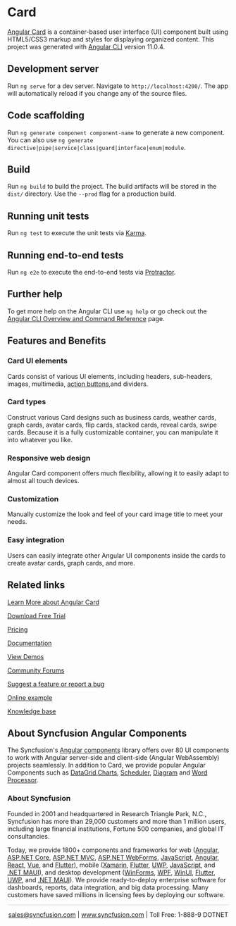 # Card

[Angular Card](https://www.syncfusion.com/angular-components/angular-card?utm_source=github&utm_medium=listing&utm_campaign=angular-card-github-samples) is a container-based user interface (UI) component built using HTML5/CSS3 markup and styles for displaying organized content. This project was generated with [Angular CLI](https://github.com/angular/angular-cli) version 11.0.4.

## Development server

Run `ng serve` for a dev server. Navigate to `http://localhost:4200/`. The app will automatically reload if you change any of the source files.

## Code scaffolding

Run `ng generate component component-name` to generate a new component. You can also use `ng generate directive|pipe|service|class|guard|interface|enum|module`.

## Build

Run `ng build` to build the project. The build artifacts will be stored in the `dist/` directory. Use the `--prod` flag for a production build.

## Running unit tests

Run `ng test` to execute the unit tests via [Karma](https://karma-runner.github.io).

## Running end-to-end tests

Run `ng e2e` to execute the end-to-end tests via [Protractor](http://www.protractortest.org/).

## Further help

To get more help on the Angular CLI use `ng help` or go check out the [Angular CLI Overview and Command Reference](https://angular.io/cli) page.

## Features and Benefits

### Card UI elements

Cards consist of various UI elements, including headers, sub-headers, images, multimedia, [action buttons](https://ej2.syncfusion.com/angular/documentation/card/action-buttons?utm_source=github&utm_medium=listing&utm_campaign=angular-card-github-samples),and dividers.

### Card types

Construct various Card designs such as business cards, weather cards, graph cards, avatar cards, flip cards, stacked cards, reveal cards, swipe cards. Because it is a fully customizable container, you can manipulate it into whatever you like.

### Responsive web design

Angular Card component offers much flexibility, allowing it to easily adapt to almost all touch devices.

### Customization

Manually customize the look and feel of your card image title to meet your needs.

### Easy integration

Users can easily integrate other Angular UI components inside the cards to create avatar cards, graph cards, and more.

## Related links

[Learn More about Angular Card](https://www.syncfusion.com/angular-components/angular-card?utm_source=github&utm_medium=listing&utm_campaign=angular-card-github-samples)

[Download Free Trial](https://www.syncfusion.com/downloads/angular?utm_source=github&utm_medium=listing&utm_campaign=angular-card-github-samples)

[Pricing](https://www.syncfusion.com/sales/teamlicense?utm_source=github&utm_medium=listing&utm_campaign=angular-card-github-samples)

[Documentation](https://angular.syncfusion.com/documentation/card/getting-started?utm_source=github&utm_medium=listing&utm_campaign=angular-card-github-samples)

[View Demos](https://github.com/SyncfusionExamples/ej2-angular-11-card?utm_source=github&utm_medium=listing&utm_campaign=angular-card-github-samples)

[Community Forums](https://www.syncfusion.com/forums/angular-js2?utm_source=github&utm_medium=listing&utm_campaign=angular-card-github-samples)

[Suggest a feature or report a bug](https://www.syncfusion.com/feedback/angular?utm_source=github&utm_medium=listing&utm_campaign=angular-card-github-samples)

[Online example](https://ej2.syncfusion.com/angular/demos/#/bootstrap5/card/basic?utm_source=github&utm_medium=listing&utm_campaign=angular-card-github-samples)

[Knowledge base](https://support.syncfusion.com/kb/article/11058/how-to-get-started-easily-with-syncfusion-angular-11-card?utm_source=github&utm_medium=listing&utm_campaign=angular-card-github-samples)

## About Syncfusion Angular Components
The Syncfusion's [Angular components](https://www.syncfusion.com/angular-components?utm_source=github&utm_medium=listing&utm_campaign=angular-card-github-samples) library offers over 80 UI components to work with Angular server-side and client-side (Angular WebAssembly) projects seamlessly. In addition to Card, we provide popular Angular Components such as [DataGrid](https://www.syncfusion.com/angular-components/angular-grid?utm_source=github&utm_medium=listing&utm_campaign=angular-card-github-samples),[Charts](https://www.syncfusion.com/angular-components/angular-charts?utm_source=github&utm_medium=listing&utm_campaign=angular-card-github-samples), [Scheduler](https://www.syncfusion.com/angular-components/angular-scheduler?utm_source=github&utm_medium=listing&utm_campaign=angular-card-github-samples), [Diagram](https://www.syncfusion.com/angular-components/angular-diagram?utm_source=github&utm_medium=listing&utm_campaign=angular-card-github-samples) and [Word Processor](https://www.syncfusion.com/angular-components/angular-word-processor?utm_source=github&utm_medium=listing&utm_campaign=angular-card-github-samples).

### About Syncfusion

Founded in 2001 and headquartered in Research Triangle Park, N.C., Syncfusion has more than 29,000 customers and more than 1 million users, including large financial institutions, Fortune 500 companies, and global IT consultancies.

Today, we provide 1800+ components and frameworks for web ([Angular](https://www.syncfusion.com/angular-components?utm_source=github&utm_medium=listing&utm_campaign=angular-card-github-samples), [ASP.NET Core](https://www.syncfusion.com/aspnet-core-ui-controls?utm_source=github&utm_medium=listing&utm_campaign=angular-card-github-samples), [ASP.NET MVC](https://www.syncfusion.com/aspnet-mvc-ui-controls?utm_source=github&utm_medium=listing&utm_campaign=angular-card-github-samples), [ASP.NET WebForms](https://www.syncfusion.com/jquery/aspnet-webforms-ui-controls?utm_source=github&utm_medium=listing&utm_campaign=angular-card-github-samples), [JavaScript](https://www.syncfusion.com/javascript-ui-controls?utm_source=github&utm_medium=listing&utm_campaign=angular-card-github-samples), [Angular](https://www.syncfusion.com/angular-components?utm_source=github&utm_medium=listing&utm_campaign=angular-card-github-samples), [React](https://www.syncfusion.com/react-components?utm_source=github&utm_medium=listing&utm_campaign=angular-card-github-samples), [Vue](https://www.syncfusion.com/vue-components?utm_source=github&utm_medium=listing&utm_campaign=angular-card-github-samples), and [Flutter](https://www.syncfusion.com/flutter-widgets?utm_source=github&utm_medium=listing&utm_campaign=angular-card-github-samples)), mobile ([Xamarin](https://www.syncfusion.com/xamarin-ui-controls?utm_source=github&utm_medium=listing&utm_campaign=angular-card-github-samples), [Flutter](https://www.syncfusion.com/flutter-widgets?utm_source=github&utm_medium=listing&utm_campaign=angular-card-github-samples), [UWP](https://www.syncfusion.com/uwp-ui-controls?utm_source=github&utm_medium=listing&utm_campaign=angular-card-github-samples), [JavaScript](https://www.syncfusion.com/javascript-ui-controls?utm_source=github&utm_medium=listing&utm_campaign=angular-card-github-samples), and [.NET MAUI](https://www.syncfusion.com/maui-controls?utm_source=github&utm_medium=listing&utm_campaign=angular-card-github-samples)), and desktop development ([WinForms](https://www.syncfusion.com/winforms-ui-controls?utm_source=github&utm_medium=listing&utm_campaign=angular-card-github-samples), [WPF](https://www.syncfusion.com/wpf-controls?utm_source=github&utm_medium=listing&utm_campaign=angular-card-github-samples), [WinUI](https://www.syncfusion.com/winui-controls?utm_source=github&utm_medium=listing&utm_campaign=angular-card-github-samples), [Flutter](https://www.syncfusion.com/flutter-widgets?utm_source=github&utm_medium=listing&utm_campaign=angular-card-github-samples), [UWP](https://www.syncfusion.com/uwp-ui-controls?utm_source=github&utm_medium=listing&utm_campaign=angular-card-github-samples), and [.NET MAUI](https://www.syncfusion.com/maui-controls?utm_source=github&utm_medium=listing&utm_campaign=angular-card-github-samples)). We provide ready-to-deploy enterprise software for dashboards, reports, data integration, and big data processing. Many customers have saved millions in licensing fees by deploying our software.

<hr style="height:0.3px;border:none;color:lightgrey;background-color:lightgrey;" />

<p align="center">
<a href="mailto:sales@syncfusion.com?Subject=Syncfusion Angular Card - GitHub" target="_top">sales@syncfusion.com</a> | <a href="https://www.syncfusion.com?utm_source=github&utm_medium=listing&utm_campaign=angular-card-github-samples">www.syncfusion.com</a> | Toll Free: 1-888-9 DOTNET <br>
</p>
